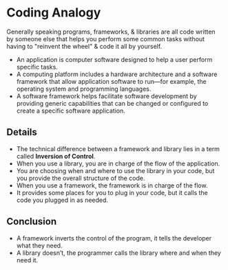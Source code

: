 # Coding Analogy
Generally speaking programs, frameworks, & libraries are all code written by someone else that helps you perform some common tasks without having to "reinvent the wheel" & code it all by yourself.


- An application is computer software designed to help a user perform specific tasks.
- A computing platform includes a hardware architecture and a software framework that allow application software to run—for example, the operating system and programming languages.
- A software framework helps facilitate software development by providing generic capabilities that can be changed or configured to create a specific software application.


## Details
- The technical difference between a framework and library lies in a term called **Inversion of Control**.
- When you use a library, you are in charge of the flow of the application.
- You are choosing when and where to use the library in your code, but you provide the overall structure of the code.
- When you use a framework, the framework is in charge of the flow.
- It provides some places for you to plug in your code, but it calls the code you plugged in as needed.

## Conclusion
- A framework inverts the control of the program, it tells the developer what they need.
- A library doesn’t, the programmer calls the library where and when they need it.
